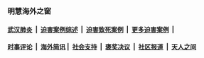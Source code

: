 
### 明慧海外之窗

####  [武汉肺炎](indexes/365.md?t=06160901) &nbsp;|&nbsp;  [迫害案例综述](indexes/328.md?t=06160901) &nbsp;|&nbsp; [迫害致死案例](indexes/277.md?t=06160901)  &nbsp;|&nbsp; [更多迫害案例](indexes/81.md?t=06160901)  &nbsp;|&nbsp; 
####  [时事评论](indexes/19.md?t=06160901) &nbsp;|&nbsp; [海外简讯](indexes/245.md?t=06160901)&nbsp;|&nbsp;  [社会支持](indexes/140.md?t=06160901) &nbsp;|&nbsp; [褒奖决议](indexes/282.md?t=06160901) &nbsp;|&nbsp; [社区报道](indexes/91.md?t=06160901)  &nbsp;|&nbsp; [天人之间](indexes/78.md?t=06160901) 

